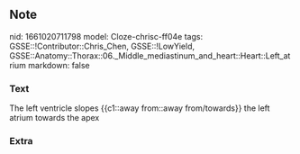 ## Note
nid: 1661020711798
model: Cloze-chrisc-ff04e
tags: GSSE::!Contributor::Chris_Chen, GSSE::!LowYield, GSSE::Anatomy::Thorax::06._Middle_mediastinum_and_heart::Heart::Left_atrium
markdown: false

### Text
<div class="toggle">
  The left ventricle slopes {{c1::away from::away from/towards}}
  the left atrium towards the apex
</div>

### Extra


